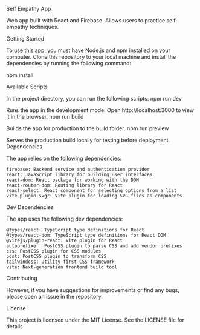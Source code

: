 Self Empathy App

Web app built with React and Firebase. Allows users to practice self-empathy techniques.

Getting Started

To use this app, you must have Node.js and npm installed on your computer. Clone this repository to your local machine and install the dependencies by running the following command:

npm install

Available Scripts

In the project directory, you can run the following scripts:
npm run dev

Runs the app in the development mode. Open http://localhost:3000 to view it in the browser.
npm run build

Builds the app for production to the build folder.
npm run preview

Serves the production build locally for testing before deployment.
Dependencies

The app relies on the following dependencies:

    firebase: Backend service and authentication provider
    react: JavaScript library for building user interfaces
    react-dom: React package for working with the DOM
    react-router-dom: Routing library for React
    react-select: React component for selecting options from a list
    vite-plugin-svgr: Vite plugin for loading SVG files as components

Dev Dependencies

The app uses the following dev dependencies:

    @types/react: TypeScript type definitions for React
    @types/react-dom: TypeScript type definitions for React DOM
    @vitejs/plugin-react: Vite plugin for React
    autoprefixer: PostCSS plugin to parse CSS and add vendor prefixes
    css: PostCSS plugin for CSS modules
    post: PostCSS plugin to transform CSS
    tailwindcss: Utility-first CSS framework
    vite: Next-generation frontend build tool

Contributing

However, if you have suggestions for improvements or find any bugs, please open an issue in the repository.

License

This project is licensed under the MIT License. See the LICENSE file for details.
